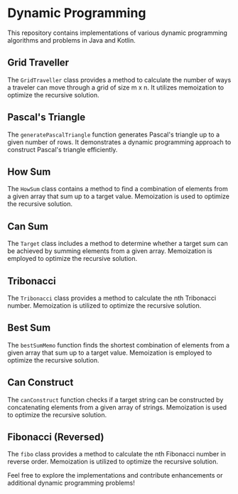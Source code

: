 # Dynamic Programming

This repository contains implementations of various dynamic programming algorithms and problems in Java and Kotlin.

## Grid Traveller

The `GridTraveller` class provides a method to calculate the number of ways a traveler can move through a grid of size m x n. It utilizes memoization to optimize the recursive solution.

## Pascal's Triangle

The `generatePascalTriangle` function generates Pascal's triangle up to a given number of rows. It demonstrates a dynamic programming approach to construct Pascal's triangle efficiently.

## How Sum

The `HowSum` class contains a method to find a combination of elements from a given array that sum up to a target value. Memoization is used to optimize the recursive solution.

## Can Sum

The `Target` class includes a method to determine whether a target sum can be achieved by summing elements from a given array. Memoization is employed to optimize the recursive solution.

## Tribonacci

The `Tribonacci` class provides a method to calculate the nth Tribonacci number. Memoization is utilized to optimize the recursive solution.

## Best Sum

The `bestSumMemo` function finds the shortest combination of elements from a given array that sum up to a target value. Memoization is employed to optimize the recursive solution.

## Can Construct

The `canConstruct` function checks if a target string can be constructed by concatenating elements from a given array of strings. Memoization is used to optimize the recursive solution.

## Fibonacci (Reversed)

The `fibo` class provides a method to calculate the nth Fibonacci number in reverse order. Memoization is utilized to optimize the recursive solution.

Feel free to explore the implementations and contribute enhancements or additional dynamic programming problems!
